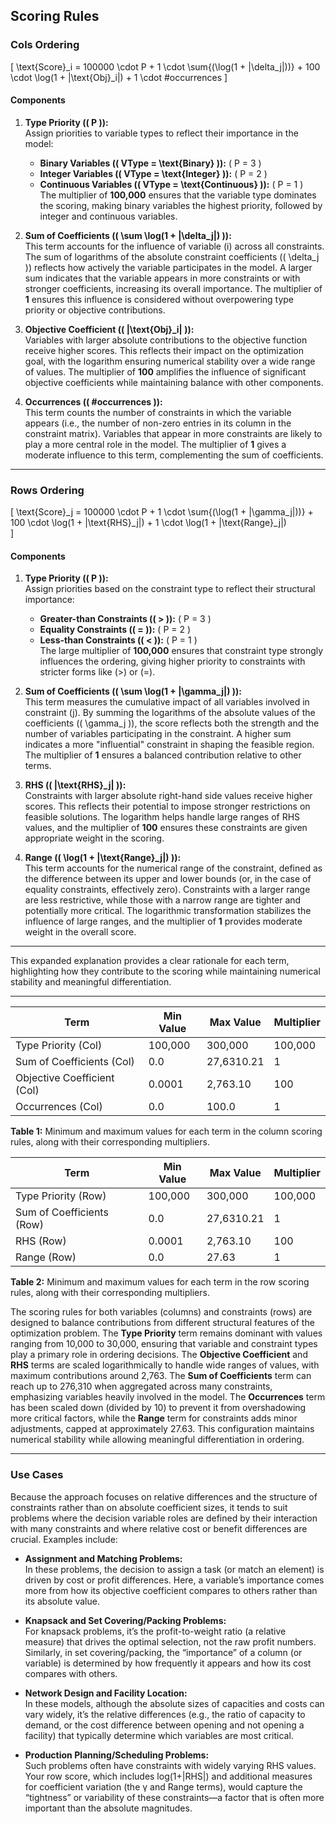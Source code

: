 ## **Scoring Rules**

### **Cols Ordering**

\[
\text{Score}_i = 100000 \cdot P + 1 \cdot \sum{(\log(1 + |\delta_j|))} + 100 \cdot \log(1 + |\text{Obj}_i|) + 1 \cdot \#occurrences
\]

#### **Components**

1. **Type Priority (\( P \)):**  
   Assign priorities to variable types to reflect their importance in the model:  
   - **Binary Variables (\( VType = \text{Binary} \)):** \( P = 3 \)  
   - **Integer Variables (\( VType = \text{Integer} \)):** \( P = 2 \)  
   - **Continuous Variables (\( VType = \text{Continuous} \)):** \( P = 1 \)  
   The multiplier of **100,000** ensures that the variable type dominates the scoring, making binary variables the highest priority, followed by integer and continuous variables.

2. **Sum of Coefficients (\( \sum \log(1 + |\delta_j|) \)):**  
   This term accounts for the influence of variable \(i\) across all constraints. The sum of logarithms of the absolute constraint coefficients (\( \delta_j \)) reflects how actively the variable participates in the model. A larger sum indicates that the variable appears in more constraints or with stronger coefficients, increasing its overall importance. The multiplier of **1** ensures this influence is considered without overpowering type priority or objective contributions.

3. **Objective Coefficient (\( |\text{Obj}_i| \)):**  
   Variables with larger absolute contributions to the objective function receive higher scores. This reflects their impact on the optimization goal, with the logarithm ensuring numerical stability over a wide range of values. The multiplier of **100** amplifies the influence of significant objective coefficients while maintaining balance with other components.

4. **Occurrences (\( \#occurrences \)):**  
   This term counts the number of constraints in which the variable appears (i.e., the number of non-zero entries in its column in the constraint matrix). Variables that appear in more constraints are likely to play a more central role in the model. The multiplier of **1** gives a moderate influence to this term, complementing the sum of coefficients.

---

### **Rows Ordering**

\[
\text{Score}_j = 100000 \cdot P + 1 \cdot \sum{(\log(1 + |\gamma_j|))} + 100 \cdot \log(1 + |\text{RHS}_j|) + 1 \cdot \log(1 + |\text{Range}_j|)  
\]

#### **Components**

1. **Type Priority (\( P \)):**  
   Assign priorities based on the constraint type to reflect their structural importance:  
   - **Greater-than Constraints (\( > \)):** \( P = 3 \)  
   - **Equality Constraints (\( = \)):** \( P = 2 \)  
   - **Less-than Constraints (\( < \)):** \( P = 1 \)  
   The large multiplier of **100,000** ensures that constraint type strongly influences the ordering, giving higher priority to constraints with stricter forms like \(>\) or \(=\).

2. **Sum of Coefficients (\( \sum \log(1 + |\gamma_j|) \)):**  
   This term measures the cumulative impact of all variables involved in constraint \(j\). By summing the logarithms of the absolute values of the coefficients (\( \gamma_j \)), the score reflects both the strength and the number of variables participating in the constraint. A higher sum indicates a more "influential" constraint in shaping the feasible region. The multiplier of **1** ensures a balanced contribution relative to other terms.

3. **RHS (\( |\text{RHS}_j| \)):**  
   Constraints with larger absolute right-hand side values receive higher scores. This reflects their potential to impose stronger restrictions on feasible solutions. The logarithm helps handle large ranges of RHS values, and the multiplier of **100** ensures these constraints are given appropriate weight in the scoring.

4. **Range (\( \log(1 + |\text{Range}_j|) \)):**  
   This term accounts for the numerical range of the constraint, defined as the difference between its upper and lower bounds (or, in the case of equality constraints, effectively zero). Constraints with a larger range are less restrictive, while those with a narrow range are tighter and potentially more critical. The logarithmic transformation stabilizes the influence of large ranges, and the multiplier of **1** provides moderate weight in the overall score.

---

This expanded explanation provides a clear rationale for each term, highlighting how they contribute to the scoring while maintaining numerical stability and meaningful differentiation.

---

| **Term**                      | **Min Value** | **Max Value**   | **Multiplier** |
|-------------------------------|---------------|-----------------|----------------|
| Type Priority (Col)           | 100,000       | 300,000         | 100,000        |
| Sum of Coefficients (Col)     | 0.0           | 27,6310.21      | 1              |
| Objective Coefficient (Col)   | 0.0001        | 2,763.10        | 100            |
| Occurrences (Col)             | 0.0           | 100.0           | 1              |

**Table 1:** Minimum and maximum values for each term in the column scoring rules, along with their corresponding multipliers.

| **Term**                      | **Min Value** | **Max Value**   | **Multiplier** |
|-------------------------------|---------------|-----------------|----------------|
| Type Priority (Row)           | 100,000       | 300,000         | 100,000        |
| Sum of Coefficients (Row)     | 0.0           | 27,6310.21      | 1              |
| RHS (Row)                     | 0.0001        | 2,763.10        | 100            |
| Range (Row)                   | 0.0           | 27.63           | 1              |

**Table 2:** Minimum and maximum values for each term in the row scoring rules, along with their corresponding multipliers.

The scoring rules for both variables (columns) and constraints (rows) are designed to balance contributions from different structural features of the optimization problem. The **Type Priority** term remains dominant with values ranging from 10,000 to 30,000, ensuring that variable and constraint types play a primary role in ordering decisions. The **Objective Coefficient** and **RHS** terms are scaled logarithmically to handle wide ranges of values, with maximum contributions around 2,763. The **Sum of Coefficients** term can reach up to 276,310 when aggregated across many constraints, emphasizing variables heavily involved in the model. The **Occurrences** term has been scaled down (divided by 10) to prevent it from overshadowing more critical factors, while the **Range** term for constraints adds minor adjustments, capped at approximately 27.63. This configuration maintains numerical stability while allowing meaningful differentiation in ordering.

---

### Use Cases

Because the approach focuses on relative differences and the structure of constraints rather than on absolute coefficient sizes, it tends to suit problems where the decision variable roles are defined by their interaction with many constraints and where relative cost or benefit differences are crucial. Examples include:

- **Assignment and Matching Problems:**  
  In these problems, the decision to assign a task (or match an element) is driven by cost or profit differences. Here, a variable’s importance comes more from how its objective coefficient compares to others rather than its absolute value.

- **Knapsack and Set Covering/Packing Problems:**  
  For knapsack problems, it’s the profit-to-weight ratio (a relative measure) that drives the optimal selection, not the raw profit numbers. Similarly, in set covering/packing, the “importance” of a column (or variable) is determined by how frequently it appears and how its cost compares with others.

- **Network Design and Facility Location:**  
  In these models, although the absolute sizes of capacities and costs can vary widely, it’s the relative differences (e.g., the ratio of capacity to demand, or the cost difference between opening and not opening a facility) that typically determine which variables are most critical.

- **Production Planning/Scheduling Problems:**  
  Such problems often have constraints with widely varying RHS values. Your row score, which includes log(1+|RHS|) and additional measures for coefficient variation (the γ and Range terms), would capture the “tightness” or variability of these constraints—a factor that is often more important than the absolute magnitudes.